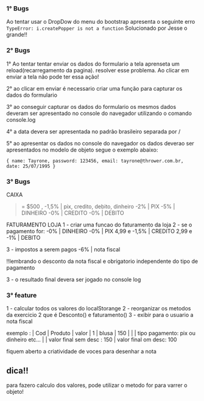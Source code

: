 ### 1° Bugs
Ao tentar usar o DropDow do menu do bootstrap apresenta o seguinte erro
`
    TypeError: i.createPopper is not a function
`
Solucionado por Jesse o grande!!

### 2° Bugs
1° Ao tentar tentar enviar os dados do formulario a tela aprenseta um reload(recarregamento da pagina). resolver esse problema. Ao clicar em enviar a tela não pode ter essa ação!

2° ao clicar em enviar é necessario criar uma função para capturar os dados do formulario

3° ao conseguir capturar os dados do formulario os mesmos dados deveram ser apresentado no console do navegador utilizando o comando console.log

4° a data devera ser apresentada no padrão brasileiro separada por /

5° ao apresentar os dados no console do navegador os dados deverao ser apresentados no modelo de objeto segue o exemplo abaixo:

`
{
    name: Tayrone,
    password: 123456,
    email: tayrone@thrower.com.br,
    date: 25/07/1995
}
`
### 3° Bugs
 CAIXA

 >= $500 , -1,5% | pix, credito, debito, dinheiro
 -2% | PIX
 -5% | DINHEIRO
 -0% | CREDITO
 -0% | DEBITO


FATURAMENTO LOJA
1 - criar uma funcao do faturamento da loja
2 - se o pagamento for:
    -0% | DINHEIRO
    -0% | PIX 
    4,99 e -1,5% | CREDITO
    2,99 e -1% | DEBITO

3 - impostos a serem pagos
    -6% | nota fiscal    

!!lembrando o desconto da nota fiscal e obrigatorio independente do tipo de pagamento

3 - o resultado final devera ser jogado no console log



### 3° feature

1 - calcular todos os valores do localStorange 
2 - reorganizar os metodos da exercicio 2 que é Desconto() e faturamento()
3 - exibir para  o usuario a  nota fiscal

 exemplo : 
| Cod | Produto | valor
| 1   | blusa   | 150
|
|
| tipo pagamento: pix ou dinheiro  etc...
|
| valor final sem desc : 150
| valor final om desc: 100

fiquem aberto a criatividade de voces para desenhar a nota

## dica!!
para fazero calculo dos valores, pode utilizar o metodo for para varrer o objeto!



